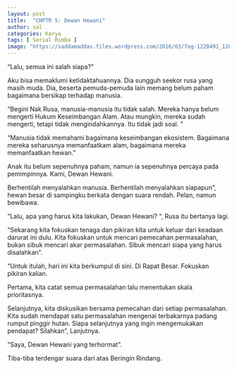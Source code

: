 ```yaml
---
layout: post
title:  "CHPTR 5: Dewan Hewani"
author: sal
categories: Karya
tags: [ Serial Rimba ]
image: "https://saddamaddas.files.wordpress.com/2016/03/fog-1220491_1280.jpg?w=712"
---
```

“Lalu, semua ini salah siapa?”

Aku bisa memaklumi ketidaktahuannya. Dia sungguh seekor rusa yang masih muda.  Dia,  beserta pemuda-pemuda lain memang belum paham bagaimana bersikap terhadap manusia.

“Begini Nak Rusa, manusia-manusia itu tidak salah. Mereka hanya belum mengerti Hukum Keseimbangan Alam. Atau mungkin, mereka sudah mengerti, tetapi tidak mengindahkannya. Itu tidak jadi soal. ”

“Manusia tidak memahami bagaimana keseimbangan ekosistem. Bagaimana mereka seharusnya memanfaatkam alam,  bagaimana mereka memanfaatkan hewan.”

Anak itu belum sepenuhnya paham, namun ia sepenuhnya percaya pada pemimpinnya. Kami, Dewan Hewani.

Berhentilah menyalahkan manusia. Berhentilah menyalahkan siapapun”,  hewan besar di sampingku berkata dengan suara rendah. Pelan,  namun bewibawa.

“Lalu, apa yang harus kita lakukan,  Dewan Hewani? “, Rusa itu bertanya lagi.

“Sekarang kita fokuskan tenaga dan pikiran kita untuk keluar dari keadaan darurat ini dulu. Kita fokuskan untuk mencari pemecahan permasalahan, bukan sibuk mencari akar permasalahan. Sibuk mencari siapa yang harus disalahkan”.

“Untuk itulah,  hari ini kita berkumpul di sini. Di Rapat Besar.  Fokuskan pikiran kalian.

Pertama, kita catat semua permasalahan lalu menentukan skala prioritasnya.

Selanjutnya,  kita diskusikan bersama pemecahan dari setiap permasalahan. Kita sudah mendapat satu permasalahan mengenai terbakarnya padang rumput pinggir hutan. Siapa selanjutnya yang ingin mengemukakan pendapat? Silahkan”, Lanjutnya.

“Saya,  Dewan Hewani yang terhormat”.

Tiba-tiba terdengar suara dari atas Beringin Rindang.
